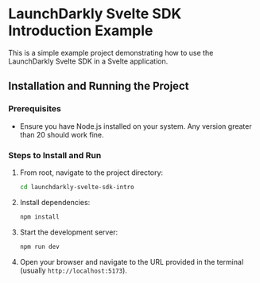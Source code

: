 # LaunchDarkly Svelte SDK Introduction Example

This is a simple example project demonstrating how to use the LaunchDarkly Svelte SDK in a Svelte application.

## Installation and Running the Project

### Prerequisites

- Ensure you have Node.js installed on your system. Any version greater than 20 should work fine.

### Steps to Install and Run

1. From root, navigate to the project directory:

   ```bash
   cd launchdarkly-svelte-sdk-intro
   ```

2. Install dependencies:

   ```bash
   npm install
   ```

3. Start the development server:

   ```bash
   npm run dev
   ```

4. Open your browser and navigate to the URL provided in the terminal (usually `http://localhost:5173`).
